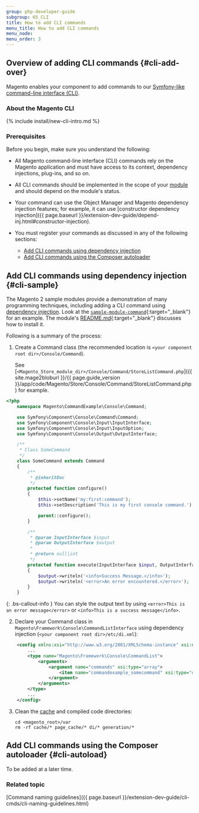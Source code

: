 ```yaml
---
group: php-developer-guide
subgroup: 65_CLI
title: How to add CLI commands
menu_title: How to add CLI commands
menu_node:
menu_order: 3
---
```


## Overview of adding CLI commands {#cli-add-over}

Magento enables your component to add commands to our [Symfony-like command-line interface (CLI)](https://symfony.com/doc/current/components/console.html).

### About the Magento CLI
{% include install/new-cli-intro.md %}

### Prerequisites

Before you begin, make sure you understand the following:

*	All Magento command-line interface (CLI) commands rely on the Magento application and must have access to its context, dependency injections, plug-ins, and so on.
*	All CLI commands should be implemented in the scope of your [module](https://glossary.magento.com/module) and should depend on the module's status.
*	Your command can use the Object Manager and Magento dependency injection features; for example, it can use [constructor dependency injection]({{ page.baseurl }}/extension-dev-guide/depend-inj.html#constructor-injection).
*	You must register your commands as discussed in any of the following sections:

	*	[Add CLI commands using dependency injection](#cli-sample)
	*	[Add CLI commands using the Composer autoloader](#cli-autoload)

## Add CLI commands using dependency injection {#cli-sample}
The Magento 2 sample modules provide a demonstration of many programming techniques, including adding a CLI command using [dependency injection](https://glossary.magento.com/dependency-injection). Look at the [`sample-module-command`](https://github.com/magento/magento2-samples/tree/master/sample-module-command){:target="_blank"} for an example. The module's [README.md](https://github.com/magento/magento2-samples/blob/master/sample-module-command/README.md){:target="_blank"} discusses how to install it.

Following is a summary of the process:

1.	Create a Command class (the recommended location is `<your component root dir>/Console/Command`).

	See [`<Magento_Store_module_dir>/Console/Command/StoreListCommand.php`]({{ site.mage2bloburl }}/{{ page.guide_version }}/app/code/Magento/Store/Console/Command/StoreListCommand.php) for example.

```php
<?php
    namespace Magento\CommandExample\Console\Command;

    use Symfony\Component\Console\Command\Command;
    use Symfony\Component\Console\Input\InputInterface;
    use Symfony\Component\Console\Input\InputOption;
    use Symfony\Component\Console\Output\OutputInterface;

    /**
     * Class SomeCommand
     */
    class SomeCommand extends Command
    {
        /**
         * @inheritDoc
         */
        protected function configure()
        {
            $this->setName('my:first:command');
            $this->setDescription('This is my first console command.');

            parent::configure();
        }

        /**
         * @param InputInterface $input
         * @param OutputInterface $output
         *
         * @return null|int
         */
        protected function execute(InputInterface $input, OutputInterface $output)
        {
            $output->writeln('<info>Success Message.</info>');
            $output->writeln('<error>An error encountered.</error>');
        }
    }
```

{: .bs-callout-info }
You can style the output text by using `<error>This is an error message</error>` or `<info>This is a success message</info>`.

2.	Declare your Command class in `Magento\Framework\Console\CommandListInterface` using dependency injection (`<your component root dir>/etc/di.xml`):

```xml
    <config xmlns:xsi="http://www.w3.org/2001/XMLSchema-instance" xsi:noNamespaceSchemaLocation="urn:magento:framework:ObjectManager/etc/config.xsd">
        ...
        <type name="Magento\Framework\Console\CommandList">
            <arguments>
                <argument name="commands" xsi:type="array">
                    <item name="commandexample_somecommand" xsi:type="object">Magento\CommandExample\Console\Command\SomeCommand</item>
                </argument>
            </arguments>
        </type>
        ...
    </config>
```

3.	Clean the [cache](https://glossary.magento.com/cache) and compiled code directories:

		cd <magento_root>/var
		rm -rf cache/* page_cache/* di/* generation/*

## Add CLI commands using the Composer autoloader {#cli-autoload}

To be added at a later time.

### Related topic

[Command naming guidelines]({{ page.baseurl }}/extension-dev-guide/cli-cmds/cli-naming-guidelines.html)

